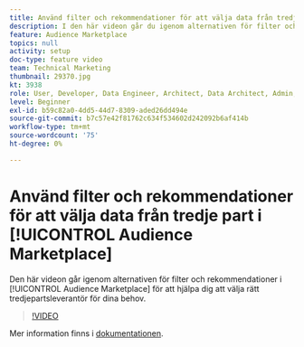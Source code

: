 ```yaml
---
title: Använd filter och rekommendationer för att välja data från tredje part i Audience Marketplace
description: I den här videon går du igenom alternativen för filter och rekommendationer i Audience Marketplace så att du kan välja rätt tredjepartsleverantör för dina behov.
feature: Audience Marketplace
topics: null
activity: setup
doc-type: feature video
team: Technical Marketing
thumbnail: 29370.jpg
kt: 3938
role: User, Developer, Data Engineer, Architect, Data Architect, Admin, Leader
level: Beginner
exl-id: b59c82a0-4dd5-44d7-8309-aded26dd494e
source-git-commit: b7c57e42f81762c634f534602d242092b6af414b
workflow-type: tm+mt
source-wordcount: '75'
ht-degree: 0%

---
```


# Använd filter och rekommendationer för att välja data från tredje part i [!UICONTROL Audience Marketplace]

Den här videon går igenom alternativen för filter och rekommendationer i [!UICONTROL Audience Marketplace] för att hjälpa dig att välja rätt tredjepartsleverantör för dina behov.

>[!VIDEO](https://video.tv.adobe.com/v/29370/?quality=12)

Mer information finns i [dokumentationen](https://experienceleague.adobe.com/docs/audience-manager/user-guide/features/audience-marketplace/audience-marketplace-for-data-buyers/marketplace-data-buyers.html?lang=sv-SE).
